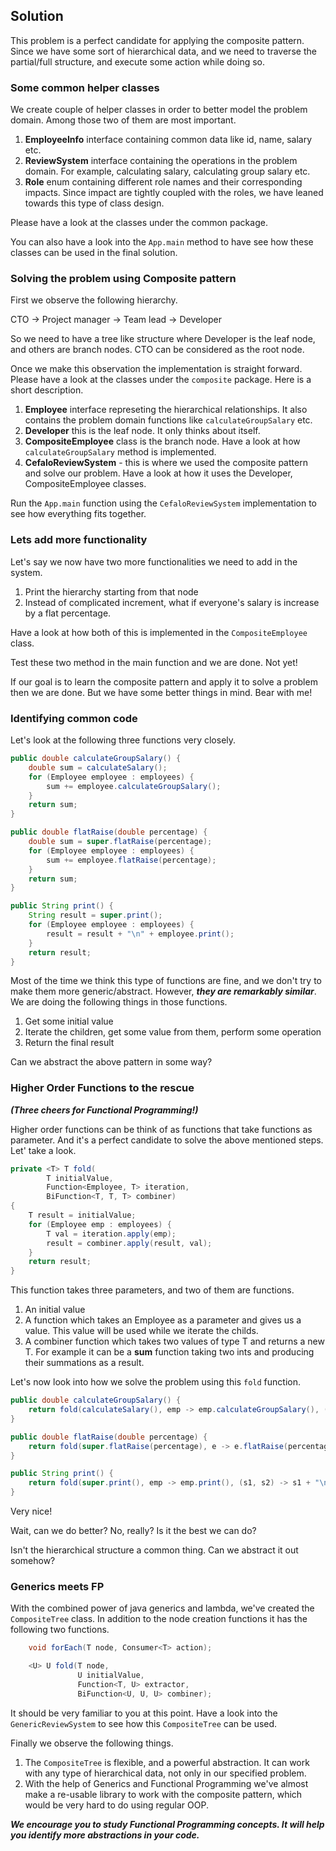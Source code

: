 ## Solution ##
This problem is a perfect candidate for applying the composite pattern.
Since we have some sort of hierarchical data, and we need to traverse the
partial/full structure, and execute some action while doing so.

### Some common helper classes ###
We create couple of helper classes in order to better model the problem
domain. Among those two of them are most important.

1. **EmployeeInfo** interface containing common data like id, name, salary etc.
2. **ReviewSystem** interface containing the operations in the problem domain.
    For example, calculating salary, calculating group salary etc.
3. **Role** enum containing different role names and their corresponding
    impacts. Since impact are tightly coupled with the roles, we have
    leaned towards this type of class design.

Please have a look at the classes under the common package.

You can also have a look into the ```App.main``` method to have see
  how these classes can be used in the final solution.


### Solving the problem using Composite pattern ###
First we observe the following hierarchy.

CTO -> Project manager -> Team lead -> Developer

So we need to have a tree like structure where Developer is the leaf node,
and others are branch nodes. CTO can be considered as the root node.

Once we make this observation the implementation is straight forward.
Please have a look at the classes under the ```composite``` package. Here
is a short description.

1. **Employee** interface represeting the hierarchical relationships. It
    also contains the problem domain functions like ```calculateGroupSalary``` etc.
2. **Developer** this is the leaf node. It only thinks about itself.
3. **CompositeEmployee** class is the branch node. Have a look at how
      ```calculateGroupSalary``` method is implemented.
4. **CefaloReviewSystem** - this is where we used the composite pattern
      and solve our problem. Have a look at how it uses the Developer,
      CompositeEmployee classes.

Run the ```App.main``` function using the ```CefaloReviewSystem```
       implementation to see how everything fits together.


### Lets add more functionality ###

Let's say we now have two more functionalities we need to add in the system.

1. Print the hierarchy starting from that node
2. Instead of complicated increment, what if everyone's salary is increase by
    a flat percentage.

Have a look at how both of this is implemented in the ```CompositeEmployee```
    class.

Test these two method in the main function and we are done. Not yet!

If our goal is to learn the composite pattern and apply it to solve a
problem then we are done. But we have some better things in mind. Bear with me!

### Identifying common code ###

Let's look at the following three functions very closely.

```java
public double calculateGroupSalary() {
    double sum = calculateSalary();
    for (Employee employee : employees) {
        sum += employee.calculateGroupSalary();
    }
    return sum;
}

public double flatRaise(double percentage) {
    double sum = super.flatRaise(percentage);
    for (Employee employee : employees) {
        sum += employee.flatRaise(percentage);
    }
    return sum;
}

public String print() {
    String result = super.print();
    for (Employee employee : employees) {
        result = result + "\n" + employee.print();
    }
    return result;
}
```


Most of the time we think this type of functions are fine, and we don't
try to make them more generic/abstract. However, ***they are remarkably
similar***. We are doing the following things in those functions.
1. Get some initial value
2. Iterate the children, get some value from them, perform some operation
3. Return the final result

Can we abstract the above pattern in some way?

### Higher Order Functions to the rescue ###
***(Three cheers for Functional Programming!)***

Higher order functions can be think of as functions that take functions
 as parameter. And it's a perfect candidate to solve the above mentioned
 steps. Let' take a look.

```java
private <T> T fold(
        T initialValue,
        Function<Employee, T> iteration,
        BiFunction<T, T, T> combiner)
{
    T result = initialValue;
    for (Employee emp : employees) {
        T val = iteration.apply(emp);
        result = combiner.apply(result, val);
    }
    return result;
}
```

This function takes three parameters, and two of them are functions.
1. An initial value
2. A function which takes an Employee as a parameter and gives us a value.
    This value will be used while we iterate the childs.
3. A combiner function which takes two values of type T and returns a new T.
    For example it can be a **sum** function taking two ints and producing
    their summations as a result.

Let's now look into how we solve the problem using this ```fold``` function.

```java
public double calculateGroupSalary() {
    return fold(calculateSalary(), emp -> emp.calculateGroupSalary(), (a, b) -> a + b);
}

public double flatRaise(double percentage) {
    return fold(super.flatRaise(percentage), e -> e.flatRaise(percentage), (a, b) -> a + b);
}

public String print() {
    return fold(super.print(), emp -> emp.print(), (s1, s2) -> s1 + "\n" + s2);
}
```

Very nice!

Wait, can we do better? No, really? Is it the best we can do?

Isn't the hierarchical structure a common thing. Can we abstract it out somehow?

### Generics meets FP ###
With the combined power of java generics and lambda, we've created the
 ```CompositeTree``` class. In addition to the node creation functions
 it has the following two functions.

```java
    void forEach(T node, Consumer<T> action);

    <U> U fold(T node,
               U initialValue,
               Function<T, U> extractor,
               BiFunction<U, U, U> combiner);
 ```

It should be very familiar to you at this point. Have a look into the
```GenericReviewSystem``` to see how this ```CompositeTree``` can be used.

Finally we observe the following things.
1. The ```CompositeTree``` is flexible, and a powerful abstraction. It can work with any type
 of hierarchical data, not only in our specified problem.
2. With the help of Generics and Functional Programming we've almost make a re-usable
 library to work with the composite pattern, which would be very hard to do using
 regular OOP.

***We encourage you to study Functional Programming concepts. It will help you identify
   more abstractions in your code.***
